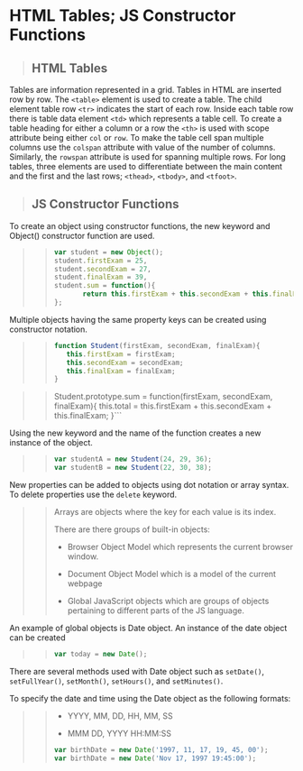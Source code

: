 # HTML Tables; JS Constructor Functions

>## HTML Tables

Tables are information represented in a grid. Tables in HTML are inserted row by row. The ```<table>``` element is used to create a table. The child element table row ```<tr>``` indicates the start of each row. Inside each table row there is table data element ```<td>``` which represents a table cell. To create a table heading for either a column or a row the ```<th>``` is used with scope attribute being either ```col``` or ```row```. To make the table cell span multiple columns use the ```colspan``` attribute with value of the number of columns. Similarly, the ```rowspan``` attribute is used for spanning multiple rows. For long tables, three elements are used to differentiate between the main content and the first and the last rows; ```<thead>```, ```<tbody>```, and ```<tfoot>```.

>## JS Constructor Functions

To create an object using constructor functions, the new keyword and Object() constructor function are used.

>>```JavaScript
>>var student = new Object();
>>student.firstExam = 25,
>>student.secondExam = 27,
>>student.finalExam = 39,
>>student.sum = function(){
>>        return this.firstExam + this.secondExam + this.finalExam;
>>};
>>```

Multiple objects having the same property keys can be created using constructor notation.

>>```JavaScript
>>function Student(firstExam, secondExam, finalExam){
>>    this.firstExam = firstExam;
>>    this.secondExam = secondExam;
>>    this.finalExam = finalExam;
>>}

>>Student.prototype.sum = function(firstExam, secondExam, finalExam){
>> this.total = this.firstExam + this.secondExam + this.finalExam;
>>}```

Using the new keyword and the name of the function creates a new instance of the object.

>>```JavaScript
>>var studentA = new Student(24, 29, 36);
>>var studentB = new Student(22, 30, 38);
>>```

New properties can be added to objects using dot notation or array syntax. To delete properties use the ```delete``` keyword.

>>Arrays are objects where the key for each value is its index.
>>
>>There are there groups of built-in objects:
>>
>>- Browser Object Model which represents the current browser window.
>>
>>- Document Object Model which is a model of the current webpage
>>
>>- Global JavaScript objects which are groups of objects pertaining to different parts of the JS language.

An example of global objects is Date object. An instance of the date object can be created
>>
>>```JavaScript
>>var today = new Date();
>>```
>>
There are several methods used with Date object such as ```setDate()```, ```setFullYear()```, ```setMonth()```, ```setHours()```, and ```setMinutes()```.

To specify the date and time using the Date object as the following formats:

>>- YYYY, MM, DD, HH, MM, SS
>>
>>- MMM DD, YYYY HH:MM:SS
>>
>>```JavaScript
>>var birthDate = new Date('1997, 11, 17, 19, 45, 00');
>>var birthDate = new Date('Nov 17, 1997 19:45:00');
>>```
